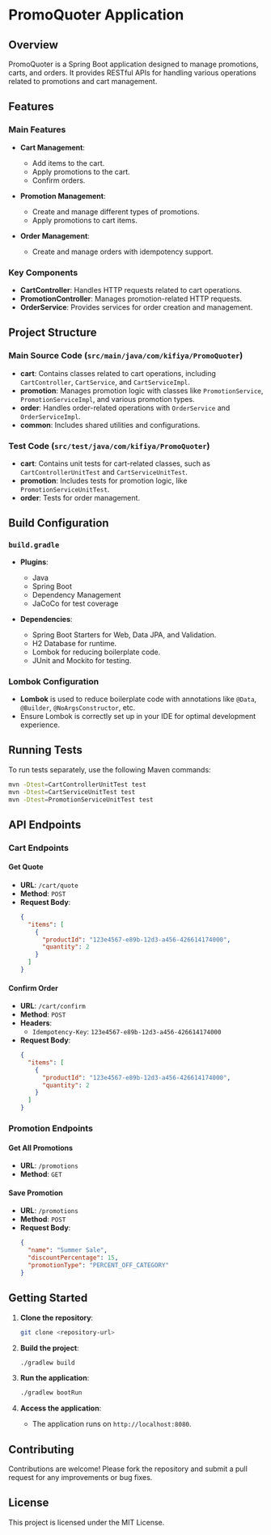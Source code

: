 # PromoQuoter Application

## Overview

PromoQuoter is a Spring Boot application designed to manage promotions, carts, and orders. It provides RESTful APIs for handling various operations related to promotions and cart management.

## Features

### Main Features

- **Cart Management**: 
  - Add items to the cart.
  - Apply promotions to the cart.
  - Confirm orders.

- **Promotion Management**:
  - Create and manage different types of promotions.
  - Apply promotions to cart items.

- **Order Management**:
  - Create and manage orders with idempotency support.

### Key Components

- **CartController**: Handles HTTP requests related to cart operations.
- **PromotionController**: Manages promotion-related HTTP requests.
- **OrderService**: Provides services for order creation and management.

## Project Structure

### Main Source Code (`src/main/java/com/kifiya/PromoQuoter`)

- **cart**: Contains classes related to cart operations, including `CartController`, `CartService`, and `CartServiceImpl`.
- **promotion**: Manages promotion logic with classes like `PromotionService`, `PromotionServiceImpl`, and various promotion types.
- **order**: Handles order-related operations with `OrderService` and `OrderServiceImpl`.
- **common**: Includes shared utilities and configurations.

### Test Code (`src/test/java/com/kifiya/PromoQuoter`)

- **cart**: Contains unit tests for cart-related classes, such as `CartControllerUnitTest` and `CartServiceUnitTest`.
- **promotion**: Includes tests for promotion logic, like `PromotionServiceUnitTest`.
- **order**: Tests for order management.

## Build Configuration

### `build.gradle`

- **Plugins**: 
  - Java
  - Spring Boot
  - Dependency Management
  - JaCoCo for test coverage

- **Dependencies**:
  - Spring Boot Starters for Web, Data JPA, and Validation.
  - H2 Database for runtime.
  - Lombok for reducing boilerplate code.
  - JUnit and Mockito for testing.

### Lombok Configuration

- **Lombok** is used to reduce boilerplate code with annotations like `@Data`, `@Builder`, `@NoArgsConstructor`, etc.
- Ensure Lombok is correctly set up in your IDE for optimal development experience.

## Running Tests

To run tests separately, use the following Maven commands:

```bash
mvn -Dtest=CartControllerUnitTest test
mvn -Dtest=CartServiceUnitTest test
mvn -Dtest=PromotionServiceUnitTest test
```

## API Endpoints

### Cart Endpoints

#### Get Quote

- **URL**: `/cart/quote`
- **Method**: `POST`
- **Request Body**:
  ```json
  {
    "items": [
      {
        "productId": "123e4567-e89b-12d3-a456-426614174000",
        "quantity": 2
      }
    ]
  }
  ```

#### Confirm Order

- **URL**: `/cart/confirm`
- **Method**: `POST`
- **Headers**: 
  - `Idempotency-Key`: `123e4567-e89b-12d3-a456-426614174000`
- **Request Body**:
  ```json
  {
    "items": [
      {
        "productId": "123e4567-e89b-12d3-a456-426614174000",
        "quantity": 2
      }
    ]
  }
  ```

### Promotion Endpoints

#### Get All Promotions

- **URL**: `/promotions`
- **Method**: `GET`

#### Save Promotion

- **URL**: `/promotions`
- **Method**: `POST`
- **Request Body**:
  ```json
  {
    "name": "Summer Sale",
    "discountPercentage": 15,
    "promotionType": "PERCENT_OFF_CATEGORY"
  }
  ```

## Getting Started

1. **Clone the repository**:
   ```bash
   git clone <repository-url>
   ```

2. **Build the project**:
   ```bash
   ./gradlew build
   ```

3. **Run the application**:
   ```bash
   ./gradlew bootRun
   ```

4. **Access the application**:
   - The application runs on `http://localhost:8080`.

## Contributing

Contributions are welcome! Please fork the repository and submit a pull request for any improvements or bug fixes.

## License

This project is licensed under the MIT License.
